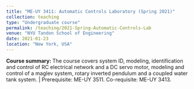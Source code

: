 ```yaml
---
title: "ME-UY 3411: Automatic Controls Laboratory (Spring 2021)"
collection: teaching
type: "Undergraduate course"
permalink: /teaching/2021-Spring-Automatic-Controls-Lab
venue: "NYU Tandon School of Engineering"
date: 2021-01-23
location: "New York, USA"
---
```


<b>Course summary: </b>The course covers system ID, modeling, identification and control of RC electrical network and a DC servo motor, modeling and control of a maglev system, rotary inverted pendulum and a coupled water tank system. | Prerequisite: ME-UY 3511. Co-requisite: ME-UY 3413.

<!-- Heading 1
======

Heading 2
======

Heading 3
====== -->